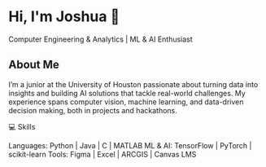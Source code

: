 # Hi, I'm Joshua 👋

Computer Engineering & Analytics | ML & AI Enthusiast

## About Me

I’m a junior at the University of Houston passionate about turning data into insights and building AI solutions that tackle real-world challenges. 
My experience spans computer vision, machine learning, and data-driven decision making, both in projects and hackathons.

💻 Skills

Languages: Python | Java | C | MATLAB
ML & AI: TensorFlow | PyTorch | scikit-learn
Tools: Figma | Excel | ARCGIS | Canvas LMS
